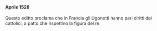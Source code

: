 #### Aprile 1528

Questo editto proclama che in Francia gli Ugonotti hanno pari diritti dei cattolici, a patto che rispettino la figura del re.